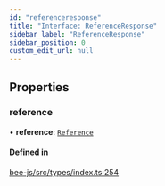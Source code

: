 ```yaml
---
id: "referenceresponse"
title: "Interface: ReferenceResponse"
sidebar_label: "ReferenceResponse"
sidebar_position: 0
custom_edit_url: null
---
```


## Properties

### reference

• **reference**: [`Reference`](../types/reference.md)

#### Defined in

[bee-js/src/types/index.ts:254](https://github.com/ethersphere/bee-js/blob/74056cb/src/types/index.ts#L254)
